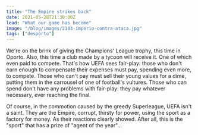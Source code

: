 ```yaml
---
title: "The Empire strikes back"
date: 2021-05-28T21:30:00Z
lead: "What our game has become"
image: "/blog/images/2103-imperio-contra-ataca.jpg"
tags: ["desporto"]
---
```


We're on the brink of giving the Champions' League trophy, this time in Oporto. Also, this time a club made by a tycoon will receive it. One of which even paid to compete. That's how UEFA sees fair-play: those who don't earn enough to compensate their expenses must pay, spending even more, to compete. Those who can't pay must sell their young values for a dime, putting them in the carrousel of one of football's vultures. Those who can spend don't have any problems with fair-play: they pay whatever necessary, ever reaching the final.

Of course, in the commotion caused by the greedy Superleague, UEFA isn't a saint. They are the Empire, corrupt, thirsty for power, using the sport as a factory for money. As their reactions clearly showed. After all, this is the "sport" that has a prize of "agent of the year"...